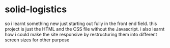 # solid-logistics

so i learnt something new just starting out fully in the front end field. this project is just the HTML and the CSS file without the Javascript.
i also learnt how i could make the site responsive by restructuring them into different screen sizes for other purpose

